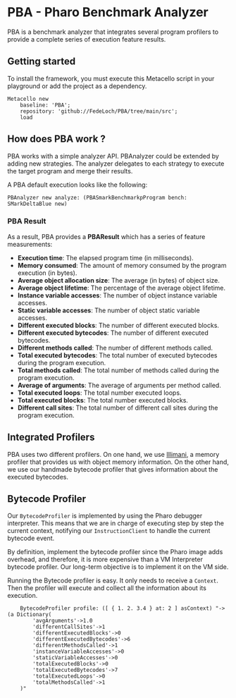 # PBA - Pharo Benchmark Analyzer

PBA is a benchmark analyzer that integrates several program profilers to provide a complete series of execution feature results.

## Getting started

To install the framework, you must execute this Metacello script in your playground or add the project as a dependency.

```Smalltalk
Metacello new
    baseline: 'PBA';
    repository: 'github://FedeLoch/PBA/tree/main/src';
    load
```

## How does PBA work ?

PBA works with a simple analyzer API. PBAnalyzer could be extended by adding new strategies. The analyzer delegates to each strategy to execute the target program and merge their results.

A PBA default execution looks like the following:

```Smalltalk
PBAnalyzer new analyze: (PBASmarkBenchmarkpProgram bench: SMarkDeltaBlue new)
```

### PBA Result

As a result, PBA provides a **PBAResult** which has a series of feature measurements:
- **Execution time**: The elapsed program time (in milliseconds).
- **Memory consumed**: The amount of memory consumed by the program execution (in bytes).
- **Average object allocation size**: The average (in bytes) of object size.
- **Average object lifetime**: The percentage of the average object lifetime.
- **Instance variable accesses**: The number of object instance variable accesses.
- **Static variable accesses**: The number of object static variable accesses.
- **Different executed blocks**: The number of different executed blocks.
- **Different executed bytecodes**: The number of different executed bytecodes.
- **Different methods called**: The number of different methods called.
- **Total executed bytecodes**: The total number of executed bytecodes during the program execution.
- **Total methods called**: The total number of methods called during the program execution.
- **Average of arguments**: The average of arguments per method called.
- **Total executed loops**: The total number executed loops.
- **Total executed blocks**: The total number executed blocks.
- **Different call sites**: The total number of different call sites during the program execution.

## Integrated Profilers

PBA uses two different profilers. On one hand, we use [Illimani](https://github.com/jordanmontt/illimani-memory-profiler), a memory profiler that provides us with object memory information. On the other hand, we use our handmade bytecode profiler that gives information about the executed bytecodes.

## Bytecode Profiler

Our `BytecodeProfiler` is implemented by using the Pharo debugger interpreter. This means that we are in charge of executing step by step the current context, notifying our `InstructionClient` to handle the current bytecode event.

By definition, implement the bytecode profiler since the Pharo image adds overhead, and therefore, it is more expensive than a VM Interpreter bytecode profiler. Our long-term objective is to implement it on the VM side.

Running the Bytecode profiler is easy. It only needs to receive a `Context`. Then the profiler will execute and collect all the information about its execution.

```Smalltalk
    BytecodeProfiler profile: ([ { 1. 2. 3.4 } at: 2 ] asContext) "-> (a Dictionary(
        'avgArguments'->1.0
        'differentCallSites'->1
        'differentExecutedBlocks'->0
        'differentExecutedBytecodes'->6
        'differentMethodsCalled'->1
        'instanceVariableAccesses'->0
        'staticVariableAccesses'->0
        'totalExecutedBlocks'->0
        'totalExecutedBytecodes'->7
        'totalExecutedLoops'->0
        'totalMethodsCalled'->1
    )"
```
